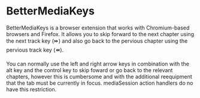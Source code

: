 # BetterMediaKeys
BetterMediaKeys is a browser extension that works with Chromium-based browsers and Firefox. It allows you to skip forward to the next chapter using the next track key (⏩) and also go back to the pervious chapter using the pervious track key (⏪). 

You can normally use the left and right arrow keys in combination with the alt key and the control key to skip foward or go back to the relevant chapters, however this is cumbersome and with the additional reequipment that the tab must be currently in focus. mediaSession action handlers do no have this restriction.
